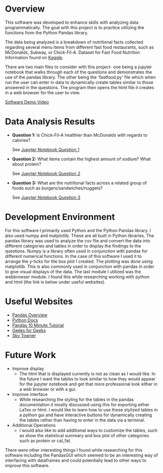 # Overview

<!-- {Important!  Do not say in this section that this is college assignment.  Talk about what you are trying to accomplish as a software engineer to further your learning.} -->
This software was developed to enhance skills with analyzing data programmatically. The goal with this project is to practice utilizing the functions from the Python Pandas library.

<!-- {Provide a description of the data set that you are analyzing.  Include the link of where you obtained the data.} -->
The data being analyzed is a breakdown of nutritional facts collected regarding several menu items from different fast food restaurants, such as McDonalds, Subway, or Chick-Fil-A.
Dataset for Fast Food Nutrition Information found on [Kaggle](https://www.kaggle.com/datasets/ulrikthygepedersen/fastfood-nutrition?resource=download).

<!-- {Describe your purpose for writing this software to analyze the data.} -->
There are two main files to consider with this project- one being a jupyter notebook that walks through each of the questions and demonstrates the use of the pandas library. The other being the 'fastfood.py' file which when run the user can enter in data to dynamically create tables similar to those answered in the questions. The program then opens the html file it creates in a web browser for the user to view.

<!-- {Provide a link to your YouTube demonstration.  It should be a 4-5 minute demo of the data set, the questions and answers, the code running and a walkthrough of the code.} -->

[Software Demo Video](http://youtube.link.goes.here)

# Data Analysis Results

<!-- {List the questions and the answers you found by doing this analysis.} -->
* **Question 1:** Is Chick-Fil-A healthier than McDonalds with regards to calories? 

    See [Jupyter Notebook Question 1](summary.ipynb)

* **Question 2:** What items contain the highest amount of sodium? What about protein?

    See [Jupyter Notebook Question 2](summary.ipynb)

* **Question 3:** What are the nutritional facts across a related group of foods such as burgers/sandwiches/nuggets?

    See [Jupyter Notebook Question 3](summary.ipynb)

# Development Environment

<!-- {Describe the tools that you used to develop the software}
{Describe the programming language that you used and any libraries.} -->
For this software I primarily used Python and the Python Pandas library. I also used numpy and matplotlib. These are all built in Python libraries. The pandas library was used to analyze the csv file and convert the data into different categories and tables in order to display the findings to the questions. Numpy is a library often used in conjunction with pandas for different numerical functions. In the case of this software I used it to arrange the y-ticks for the box plot I created. The plotting was done using matplotlib. This is also commonly used in conjunction with pandas in order to give visual displays of the data. The last module I utilized was the webbrowser module. I found this while researching working with python and html (the link is below under useful websites).


# Useful Websites

<!-- {Make a list of websites that you found helpful in this project} -->
* [Pandas Overview](https://pandas.pydata.org/docs/getting_started/overview.html)
* [Python Docs](https://docs.python.org/3/library/csv.html)
* [Pandas 10 Minute Tutorial](https://pandas.pydata.org/docs/user_guide/10min.html#min)
* [Geeks for Geeks](https://www.geeksforgeeks.org/creating-and-viewing-html-files-with-python/)
* [Sky Towner](https://www.skytowner.com/explore/getting_index_of_series_where_value_is_true)

# Future Work

<!-- {Make a list of things that you need to fix, improve, and add in the future.} -->
* Improve display
    * The html that is displayed currently is not as clean as I would like. In the future I want the tables to look similar to how they would appear for the jupyter notebook and get that more professional look either in a web browser or with a gui.
* Improve interface
    * While researching the styling for the tables in the pandas documentation it mostly discussed using this for exporting either LaTex or html. I would like to learn how to use these stylized tables in a python gui and have interactive buttons for dynamically creating the tables rather than having to enter in the data via a terminal.
* Additional Operations
    * I would also like to add additional ways to customize the tables, such as show the statistical summary and box plot of other categories such as protein or cal_fat.

There were other interesting things I found while researching for this software including the PandasGUI which seemed to be an interesting way of interfacing with dataframes and could potentially lead to other ways to improve this software.